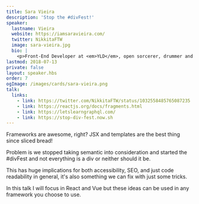 ```yaml
---
title: Sara Vieira
description: 'Stop the #divFest!'
speaker:
  lastname: Vieira
  website: https://iamsaravieira.com/
  twitter: NikkitaFTW
  image: sara-vieira.jpg
  bio: |
    <p>Front-End Developer at <em>YLD</em>, open sorcerer, drummer and horror movie fangirl. The internet is Amazing.</p>
lastmod: 2018-07-13
private: false
layout: speaker.hbs
order: 7
ogImage: /images/cards/sara-vieira.png
talk:
  links:
    - link: https://twitter.com/NikkitaFTW/status/1032558485765087235
    - link: https://reactjs.org/docs/fragments.html
    - link: https://letslearngraphql.com/
    - link: https://stop-div-fest.now.sh
---
```


Frameworks are awesome, right? JSX and templates are the best thing since sliced bread!

Problem is we stopped taking semantic into consideration and started the #divFest and not everything is a div or neither should it be.

This has huge implications for both accessibility, SEO, and just code readability in general, it's also something we can fix with just some tricks.

In this talk I will focus in React and Vue but these ideas can be used in any framework you choose to use.
